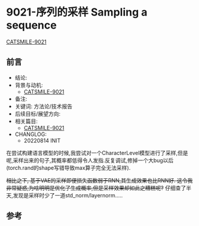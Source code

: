 # 9021-序列的采样 Sampling a sequence

[CATSMILE-9021](http://catsmile.info/9021-seq-sampling.html)

## 前言

- 结论:
- 背景与动机: 
    - [CATSMILE-9021](./9021-seq-sampling)
- 备注: 
- 关键词: 方法论/技术报告
- 后续目标/展望方向:
- 相关篇目:
    - [CATSMILE-9021](./9021-seq-sampling)
- CHANGLOG:
    - 20220814 INIT

在尝试构建语言模型的时候,我尝试对一个CharacterLevel模型进行了采样,但是呢,采样出来的句子,其概率都低得令人发指.反复调试,修掉一个大bug以后(torch.rand的shape写错导致max算子完全无法采样). 

<del>相比之下, 基于VAE的采样即便损失函数弱于RNN,其生成效果也比RNN好. 这令我非常疑惑,为啥明明是优化了生成概率,但是采样效果却如此之糟糕呢?</del> 仔细查了半天,发现是采样时少了一道std_norm/layernorm.....


## 参考

